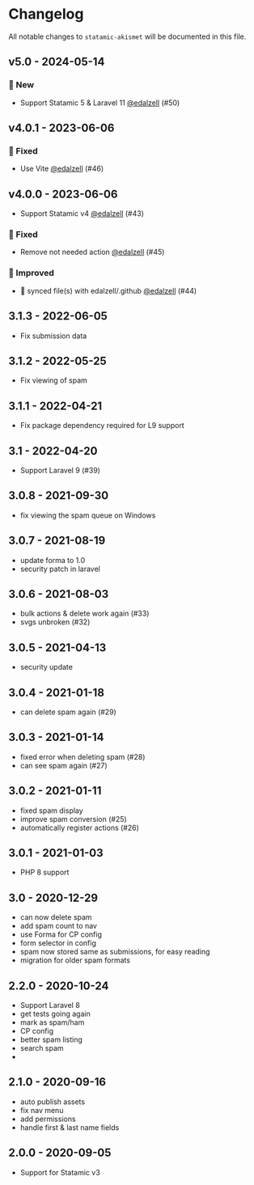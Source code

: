 # Changelog

All notable changes to `statamic-akismet` will be documented in this file.

## v5.0 - 2024-05-14

### 🚀 New

- Support Statamic 5 & Laravel 11 [@edalzell](https://github.com/edalzell) (#50)

## v4.0.1 - 2023-06-06

### 🐛 Fixed

- Use Vite [@edalzell](https://github.com/edalzell) (#46)

## v4.0.0 - 2023-06-06

- Support Statamic v4 [@edalzell](https://github.com/edalzell) (#43)

### 🐛 Fixed

- Remove not needed action [@edalzell](https://github.com/edalzell) (#45)

### 🔧 Improved

- 🔄 synced file(s) with edalzell/.github [@edalzell](https://github.com/edalzell) (#44)

## 3.1.3 - 2022-06-05

- Fix submission data

## 3.1.2 - 2022-05-25

- Fix viewing of spam

## 3.1.1 - 2022-04-21

- Fix package dependency required for L9 support

## 3.1 - 2022-04-20

- Support Laravel 9 (#39)

## 3.0.8 - 2021-09-30

- fix viewing the spam queue on Windows

## 3.0.7 - 2021-08-19

- update forma to 1.0
- security patch in laravel

## 3.0.6 - 2021-08-03

- bulk actions & delete work again (#33)
- svgs unbroken (#32)

## 3.0.5 - 2021-04-13

- security update

## 3.0.4 - 2021-01-18

- can delete spam again (#29)

## 3.0.3 - 2021-01-14

- fixed error when deleting spam (#28)
- can see spam again (#27)

## 3.0.2 - 2021-01-11

- fixed spam display
- improve spam conversion (#25)
- automatically register actions (#26)

## 3.0.1 - 2021-01-03

- PHP 8 support

## 3.0 - 2020-12-29

- can now delete spam
- add spam count to nav
- use Forma for CP config
- form selector in config
- spam now stored same as submissions, for easy reading
- migration for older spam formats

## 2.2.0 - 2020-10-24

- Support Laravel 8
- get tests going again
- mark as spam/ham
- CP config
- better spam listing
- search spam
- 

## 2.1.0 - 2020-09-16

- auto publish assets
- fix nav menu
- add permissions
- handle first & last name fields

## 2.0.0 - 2020-09-05

- Support for Statamic v3
